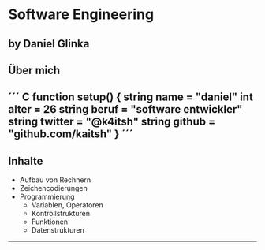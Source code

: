 # Software Engineering
by Daniel Glinka
---
## Über mich

´´´ C
function setup() {
  string name = "daniel"
  int alter = 26
  string beruf = "software entwickler"
  string twitter = "@k4itsh"
  string github = "github.com/kaitsh"
}
´´´
---
## Inhalte
- Aufbau von Rechnern
- Zeichencodierungen
- Programmierung
  - Variablen, Operatoren
  - Kontrollstrukturen
  - Funktionen
  - Datenstrukturen
---
